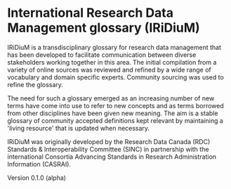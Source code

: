 # International Research Data Management glossary (IRiDiuM)

IRiDiuM is a transdisciplinary glossary for research data management that has been developed to facilitate communication between diverse stakeholders working together in this area. The initial compilation from a variety of online sources was reviewed and refined by a wide range of vocabulary and domain specific experts. Community sourcing was used to refine the glossary.

The need for such a glossary emerged as an increasing number of new terms have come into use to refer to new concepts and as terms borrowed from other disciplines have been given new meaning. The aim is a stable glossary of community accepted definitions kept relevant by maintaining a 'living resource' that is updated when necessary.

IRiDiuM was originally developed by the Research Data Canada (RDC) Standards & Interoperability Committee (SINC) in partnership with the international Consortia Advancing Standards in Research Administration Information (CASRAI). 

Version 0.1.0 (alpha)

